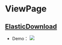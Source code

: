 # ViewPage


## [ElasticDownload](MaterialViewPager.md)
- Demo：
![](https://camo.githubusercontent.com/f63f3e87ac971abbbcdf2501937c7af8ee37687c/687474703a2f2f73686172652e676966796f75747562652e636f6d2f4b726f4c41772e676966)
